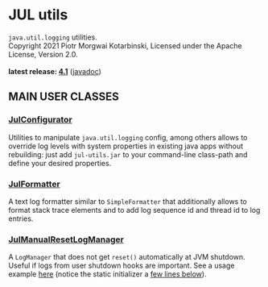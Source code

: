 # JUL utils

`java.util.logging` utilities.<br/>
Copyright 2021 Piotr Morgwai Kotarbinski, Licensed under the Apache License, Version 2.0.<br/>
<br/>
**latest release: [4.1](https://search.maven.org/artifact/pl.morgwai.base/jul-utils/4.1/jar)**
([javadoc](https://javadoc.io/doc/pl.morgwai.base/jul-utils/4.1))


## MAIN USER CLASSES

### [JulConfigurator](https://javadoc.io/doc/pl.morgwai.base/jul-utils/latest/pl/morgwai/base/jul/JulConfigurator.html)
Utilities to manipulate `java.util.logging` config, among others allows to override log levels with system properties in existing java apps without rebuilding: just add `jul-utils.jar` to your command-line class-path and define your desired properties.

### [JulFormatter](https://javadoc.io/doc/pl.morgwai.base/jul-utils/latest/pl/morgwai/base/jul/JulFormatter.html)
A text log formatter similar to `SimpleFormatter` that additionally allows to format stack trace elements and to add log sequence id and thread id to log entries.

### [JulManualResetLogManager](https://javadoc.io/doc/pl.morgwai.base/jul-utils/latest/pl/morgwai/base/jul/JulManualResetLogManager.html)
A `LogManager` that does not get `reset()` automatically at JVM shutdown. Useful if logs from user shutdown hooks are important. See a usage example [here](https://github.com/morgwai/grpc-scopes/blob/v12.2/sample/src/main/java/pl/morgwai/samples/grpc/scopes/grpc/RecordStorageServer.java#L138) (notice the static initializer a [few lines below](https://github.com/morgwai/grpc-scopes/blob/v12.2/sample/src/main/java/pl/morgwai/samples/grpc/scopes/grpc/RecordStorageServer.java#L169-L174)).
